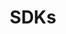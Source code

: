 ---
layout: default
title: SDKs
nav_order: 1
has_children: true
parent: Developer Tools
permalink: /docs/Developer Tools/SDKs
---